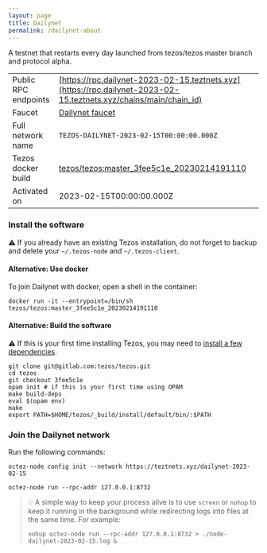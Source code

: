 ```yaml
---
layout: page
title: Dailynet
permalink: /dailynet-about
---
```


A testnet that restarts every day launched from tezos/tezos master branch and protocol alpha.

| | |
|-------|---------------------|
| Public RPC endpoints | [https://rpc.dailynet-2023-02-15.teztnets.xyz](https://rpc.dailynet-2023-02-15.teztnets.xyz/chains/main/chain_id)<br/> |
| Faucet | [Dailynet faucet](https://faucet.dailynet-2023-02-15.teztnets.xyz) |
| Full network name | `TEZOS-DAILYNET-2023-02-15T00:00:00.000Z` |
| Tezos docker build | [tezos/tezos:master_3fee5c1e_20230214191110](https://hub.docker.com/r/tezos/tezos/tags?page=1&ordering=last_updated&name=master_3fee5c1e_20230214191110) |
| Activated on | 2023-02-15T00:00:00.000Z |





### Install the software

⚠️  If you already have an existing Tezos installation, do not forget to backup and delete your `~/.tezos-node` and `~/.tezos-client`.



#### Alternative: Use docker

To join Dailynet with docker, open a shell in the container:

```
docker run -it --entrypoint=/bin/sh tezos/tezos:master_3fee5c1e_20230214191110
```

#### Alternative: Build the software

⚠️  If this is your first time installing Tezos, you may need to [install a few dependencies](https://tezos.gitlab.io/introduction/howtoget.html#setting-up-the-development-environment-from-scratch).

```
git clone git@gitlab.com:tezos/tezos.git
cd tezos
git checkout 3fee5c1e
opam init # if this is your first time using OPAM
make build-deps
eval $(opam env)
make
export PATH=$HOME/tezos/_build/install/default/bin/:$PATH
```

### Join the Dailynet network

Run the following commands:

```
octez-node config init --network https://teztnets.xyz/dailynet-2023-02-15

octez-node run --rpc-addr 127.0.0.1:8732
```

> 💡 A simple way to keep your process alive is to use `screen` or `nohup` to keep it running in the background while redirecting logs into files at the same time. For example:
>
> ```bash=13
> nohup octez-node run --rpc-addr 127.0.0.1:8732 > ./node-dailynet-2023-02-15.log &
> ```


